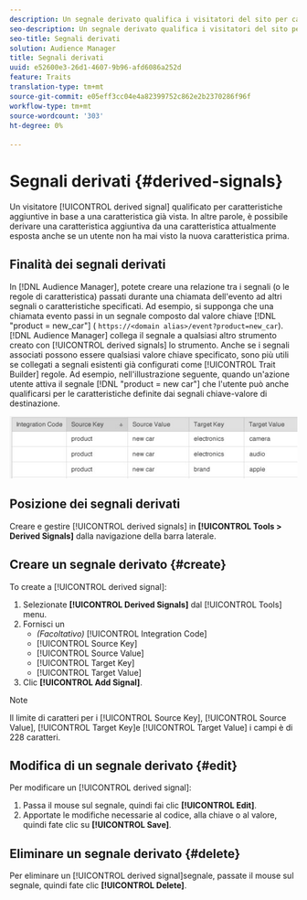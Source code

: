 ```yaml
---
description: Un segnale derivato qualifica i visitatori del sito per caratteristiche aggiuntive basate su una caratteristica già vista. In altre parole, è possibile derivare una caratteristica aggiuntiva da una caratteristica attualmente esposta anche se un utente non ha mai visto la nuova caratteristica prima.
seo-description: Un segnale derivato qualifica i visitatori del sito per caratteristiche aggiuntive basate su una caratteristica già vista. In altre parole, è possibile derivare una caratteristica aggiuntiva da una caratteristica attualmente esposta anche se un utente non ha mai visto la nuova caratteristica prima.
seo-title: Segnali derivati
solution: Audience Manager
title: Segnali derivati
uuid: e52600e3-26d1-4607-9b96-afd6086a252d
feature: Traits
translation-type: tm+mt
source-git-commit: e05eff3cc04e4a82399752c862e2b2370286f96f
workflow-type: tm+mt
source-wordcount: '303'
ht-degree: 0%

---
```



# Segnali derivati {#derived-signals}

Un visitatore [!UICONTROL derived signal] qualificato per caratteristiche aggiuntive in base a una caratteristica già vista. In altre parole, è possibile derivare una caratteristica aggiuntiva da una caratteristica attualmente esposta anche se un utente non ha mai visto la nuova caratteristica prima.

<!-- c_tb_derived_signal.xml -->

## Finalità dei segnali derivati

In [!DNL Audience Manager], potete creare una relazione tra i segnali (o le regole di caratteristica) passati durante una chiamata dell&#39;evento ad altri segnali o caratteristiche specificati. Ad esempio, si supponga che una chiamata evento passi in un segnale composto dal valore chiave [!DNL "product = new_car"] ( `https://<domain alias>/event?product=new_car`). [!DNL Audience Manager] collega il segnale a qualsiasi altro strumento creato con [!UICONTROL derived signals] lo strumento. Anche se i segnali associati possono essere qualsiasi valore chiave specificato, sono più utili se collegati a segnali esistenti già configurati come [!UICONTROL Trait Builder] regole. Ad esempio, nell&#39;illustrazione seguente, quando un&#39;azione utente attiva il segnale [!DNL "product = new car"] che l&#39;utente può anche qualificarsi per le caratteristiche definite dai segnali chiave-valore di destinazione.

![](assets/derived_signal_example.png)

## Posizione dei segnali derivati

Creare e gestire [!UICONTROL derived signals] in **[!UICONTROL Tools > Derived Signals]** dalla navigazione della barra laterale.

## Creare un segnale derivato {#create}

<!-- t_tb_create_derived.xml -->

To create a [!UICONTROL derived signal]:

1. Selezionate **[!UICONTROL Derived Signals]** dal [!UICONTROL Tools] menu.
1. Fornisci un
   * *(Facoltativo)* [!UICONTROL Integration Code]
   * [!UICONTROL Source Key]
   * [!UICONTROL Source Value]
   * [!UICONTROL Target Key]
   * [!UICONTROL Target Value]
1. Clic **[!UICONTROL Add Signal]**.

>[!NOTE]
>
>Il limite di caratteri per i [!UICONTROL Source Key], [!UICONTROL Source Value], [!UICONTROL Target Key]e [!UICONTROL Target Value] i campi è di 228 caratteri.

## Modifica di un segnale derivato {#edit}

<!-- t_tb_edit_derived.xml -->

Per modificare un [!UICONTROL derived signal]:

1. Passa il mouse sul segnale, quindi fai clic **[!UICONTROL Edit]**.
2. Apportate le modifiche necessarie al codice, alla chiave o al valore, quindi fate clic su **[!UICONTROL Save]**.

## Eliminare un segnale derivato {#delete}

<!-- t_tb_delete_derived.xml -->

Per eliminare un [!UICONTROL derived signal]segnale, passate il mouse sul segnale, quindi fate clic **[!UICONTROL Delete]**.
